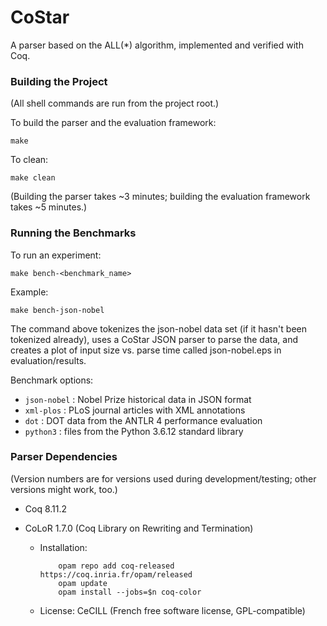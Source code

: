 # CoStar
A parser based on the ALL(*) algorithm, implemented and verified with Coq.

### Building the Project

(All shell commands are run from the project root.)

To build the parser and the evaluation framework:

```
make
```

To clean:

```
make clean
```

(Building the parser takes ~3 minutes; building the evaluation framework takes ~5 minutes.)

### Running the Benchmarks

To run an experiment:

```
make bench-<benchmark_name>
```

Example:

```
make bench-json-nobel
```

The command above tokenizes the json-nobel data set (if it hasn't been tokenized already), uses a CoStar JSON parser to parse the data, and creates a plot of input size vs. parse time called json-nobel.eps in evaluation/results.

Benchmark options:

- ```json-nobel``` : Nobel Prize historical data in JSON format
- ```xml-plos```   : PLoS journal articles with XML annotations
- ```dot```        : DOT data from the ANTLR 4 performance evaluation
- ```python3```    : files from the Python 3.6.12 standard library

### Parser Dependencies

(Version numbers are for versions used during development/testing; other versions might work, too.)

* Coq 8.11.2

* CoLoR 1.7.0 (Coq Library on Rewriting and Termination)

  * Installation:

    ```
        opam repo add coq-released https://coq.inria.fr/opam/released
        opam update
        opam install --jobs=$n coq-color
    ```

  * License: CeCILL (French free software license, GPL-compatible)



